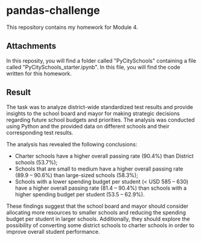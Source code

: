# pandas-challenge
This repository contains my homework for Module 4.

## Attachments
In this reposity, you will find a folder called "PyCitySchools" containing a file called "PyCitySchools_starter.ipynb". In this file, you will find the code written for this homework.

## Result

The task was to analyze district-wide standardized test results and provide insights to the school board and mayor for making strategic decisions regarding future school budgets and priorities. The analysis was conducted using Python and the provided data on different schools and their corresponding test results.

The analysis has revealed the following conclusions:
- Charter schools have a higher overall passing rate (90.4%) than District schools (53.7%);
- Schools that are small to medium have a higher overall passing rate (89.9 – 90.6%) than large-sized schools (58.3%);
- Schools with a lower spending budget per student (< USD 585 – 630) have a higher overall passing rate (81.4 – 90.4%) than schools with a higher spending budget per student (53.5 – 62.9%).

These findings suggest that the school board and mayor should consider allocating more resources to smaller schools and reducing the spending budget per student in larger schools. Additionally, they should explore the possibility of converting some district schools to charter schools in order to improve overall student performance.

